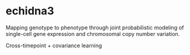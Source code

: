 # echidna3
Mapping genotype to phenotype through joint probabilistic modeling of single-cell gene expression and chromosomal copy number variation.

Cross-timepoint + covariance learning